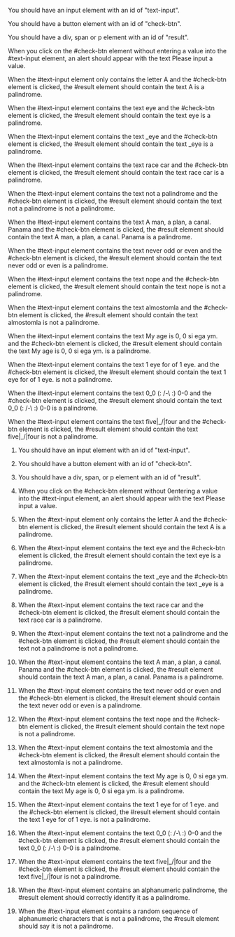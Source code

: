<!-- User story -->

You should have an input element with an id of
"text-input".

You should have a button element with an id of
"check-btn".

You should have a div, span or p element with an
id of "result".

When you click on the #check-btn element without
entering a value into the #text-input element,
an alert should appear with the text Please input
a value.

When the #text-input element only contains the
letter A and the #check-btn element is clicked,
the #result element should contain the text A is
a palindrome.

When the #text-input element contains the text eye
and the #check-btn element is clicked, the #result
element should contain the text eye is a palindrome.

When the #text-input element contains the text
\_eye and the #check-btn element is clicked, the
#result element should contain the text \_eye is a palindrome.

When the #text-input element contains the text
race car and the #check-btn element is clicked,
the #result element should contain the text race
car is a palindrome.

When the #text-input element contains the text not
a palindrome and the #check-btn element is clicked,
the #result element should contain the text not a
palindrome is not a palindrome.

When the #text-input element contains the text A man,
a plan, a canal. Panama and the #check-btn element
is clicked, the #result element should contain the
text A man, a plan, a canal. Panama is a palindrome.

When the #text-input element contains the text never
odd or even and the #check-btn element is clicked,
the #result element should contain the text never
odd or even is a palindrome.

When the #text-input element contains the text nope
and the #check-btn element is clicked, the #result
element should contain the text nope is not a
palindrome.

When the #text-input element contains the text
almostomla and the #check-btn element is clicked,
the #result element should contain the text
almostomla is not a palindrome.

When the #text-input element contains the text My
age is 0, 0 si ega ym. and the #check-btn element
is clicked, the #result element should contain the
text My age is 0, 0 si ega ym. is a palindrome.

When the #text-input element contains the text 1 eye
for of 1 eye. and the #check-btn element is clicked,
the #result element should contain the text 1 eye for
of 1 eye. is not a palindrome.

When the #text-input element contains the text
0_0 (: /-\ :) 0-0 and the #check-btn element is
clicked, the #result element should contain the
text 0_0 (: /-\ :) 0-0 is a palindrome.

When the #text-input element contains the text
five|\_/|four and the #check-btn element is clicked,
the #result element should contain the text
five|\_/|four is not a palindrome.

<!-- Tests -->

1. You should have an input element with an id of "text-input".

2. You should have a button element with an id of "check-btn".

3. You should have a div, span, or p element with
   an id of "result".

4. When you click on the #check-btn element without
   0entering a value into the #text-input element, an
   alert should appear with the text Please input a
   value.

5. When the #text-input element only contains the
   letter A and the #check-btn element is clicked,
   the #result element should contain the text A is a palindrome.

6. When the #text-input element contains the text
   eye and the #check-btn element is clicked, the #result element should contain the text eye is a palindrome.

7. When the #text-input element contains the text
   \_eye and the #check-btn element is clicked, the
   #result element should contain the text \_eye is a palindrome.

8. When the #text-input element contains the text
   race car and the #check-btn element is clicked, the
   #result element should contain the text race car is a palindrome.

9. When the #text-input element contains the text
   not a palindrome and the #check-btn element is clicked,
   the #result element should contain the text not a palindrome is not a palindrome.

10. When the #text-input element contains the text A
    man, a plan, a canal. Panama and the #check-btn element
    is clicked, the #result element should contain the text
    A man, a plan, a canal. Panama is a palindrome.

11. When the #text-input element contains the text never odd or even and the #check-btn element is clicked, the #result element should contain the text never odd or even is a palindrome.

12. When the #text-input element contains the text
    nope and the #check-btn element is clicked, the #result element should contain the text nope is not a palindrome.

13. When the #text-input element contains the text almostomla and the #check-btn element is clicked, the #result element should contain the text almostomla is
    not a palindrome.

14. When the #text-input element contains the text
    My age is 0, 0 si ega ym. and the #check-btn element
    is clicked, the #result element should contain the
    text My age is 0, 0 si ega ym. is a palindrome.

15. When the #text-input element contains the text
    1 eye for of 1 eye. and the #check-btn element is
    clicked, the #result element should contain the text
    1 eye for of 1 eye. is not a palindrome.

16. When the #text-input element contains the text
    0_0 (: /-\ :) 0-0 and the #check-btn element is
    clicked, the #result element should contain the
    text 0_0 (: /-\ :) 0-0 is a palindrome.

17. When the #text-input element contains the text
    five|\_/|four and the #check-btn element is clicked,
    the #result element should contain the text
    five|\_/|four is not a palindrome.

18. When the #text-input element contains an
    alphanumeric palindrome, the #result element
    should correctly identify it as a palindrome.

19. When the #text-input element contains a random
    sequence of alphanumeric characters that is not a palindrome, the #result element should say it is not
    a palindrome.
